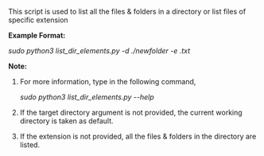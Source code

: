 This script is used to list all the files & folders in a directory or list files of specific extension

**Example Format:**

  _sudo python3 list_dir_elements.py -d ./newfolder -e .txt_

**Note:**

  1. For more information, type in the following command,

      _sudo python3 list_dir_elements.py --help_

  2. If the target directory argument is not provided, the current working directory is taken as default.

  3. If the extension is not provided, all the files & folders in the directory are listed.
